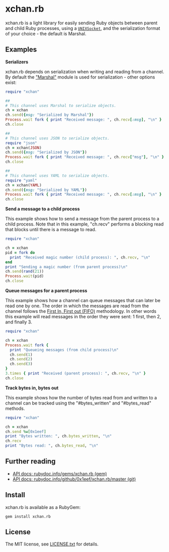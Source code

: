 # xchan.rb

xchan.rb is a light library for easily sending Ruby objects
between parent and child Ruby processes, using a
[`UNIXSocket`](https://rubydoc.info/stdlib/socket/UNIXSocket.pair'),
and the serialization format of your choice - the default is Marshal.

## Examples

**Serializers**

xchan.rb depends on serialization when writing and reading from
a channel. By default the ["Marshal"](https://www.rubydoc.info/stdlib/core/Marshal)
module is used for serialization - other options exist:

```ruby
require "xchan"

##
# This channel uses Marshal to serialize objects.
ch = xchan
ch.send({msg: "Serialized by Marshal"})
Process.wait fork { print "Received message: ", ch.recv[:msg], "\n" }
ch.close

##
# This channel uses JSON to serialize objects.
require "json"
ch = xchan(JSON)
ch.send({msg: "Serialized by JSON"})
Process.wait fork { print "Received message: ", ch.recv["msg"], "\n" }
ch.close

##
# This channel uses YAML to serialize objects.
require "yaml"
ch = xchan(YAML)
ch.send({msg: "Serialized by YAML"})
Process.wait fork { print "Received message: ", ch.recv[:msg], "\n" }
ch.close
```

**Send a message to a child process**

This example shows how to send a message from the parent process
to a child process. Note that in this example, "ch.recv" performs
a blocking read that blocks until there is a message to read.

```ruby
require "xchan"

ch = xchan
pid = fork do
  print "Received magic number (child process): ", ch.recv, "\n"
end
print "Sending a magic number (from parent process)\n"
ch.send(rand(21))
Process.wait(pid)
ch.close
```

**Queue messages for a parent process**

This example shows how a channel can queue messages that
can later be read one by one. The order in which the messages
are read from the channel follows the
[First In, First out (FIFO)](https://en.wikipedia.org/wiki/FIFO_(computing_and_electronics))
methodology. In other words this example will read messages in the
order they were sent: 1 first, then 2, and finally 3.

```ruby
require "xchan"

ch = xchan
Process.wait fork {
  print "Queueing messages (from child process)\n"
  ch.send(1)
  ch.send(2)
  ch.send(3)
}
3.times { print "Received (parent process): ", ch.recv, "\n" }
ch.close
```


**Track bytes in, bytes out**

This example shows how the number of bytes read from and written to
a channel can be tracked using the "#bytes_written" and "#bytes_read"
methods.

```ruby
require "xchan"

ch = xchan
ch.send %w[0x1eef]
print "Bytes written: ", ch.bytes_written, "\n"
ch.recv
print "Bytes read: ", ch.bytes_read, "\n"
```

## Further reading

* [API docs: rubydoc.info/gems/xchan.rb (gem)](https://rubydoc.info/gems/xchan.rb)
* [API docs: rubydoc.info/github/0x1eef/xchan.rb/master (git)](https://rubydoc.info/github/0x1eef/xchan.rb/master)


## Install

xchan.rb is available as a RubyGem:

    gem install xchan.rb

## <a id="license"> License </a>

The MIT license, see [LICENSE.txt](./LICENSE.txt) for details.

